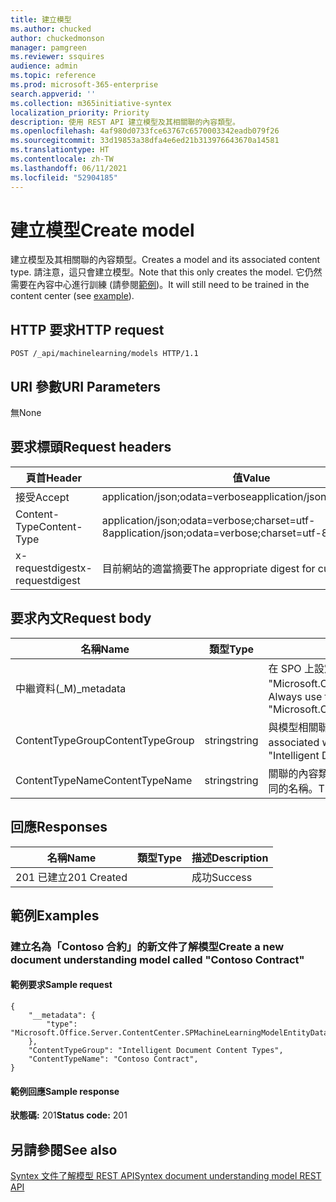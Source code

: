 ```yaml
---
title: 建立模型
ms.author: chucked
author: chuckedmonson
manager: pamgreen
ms.reviewer: ssquires
audience: admin
ms.topic: reference
ms.prod: microsoft-365-enterprise
search.appverid: ''
ms.collection: m365initiative-syntex
localization_priority: Priority
description: 使用 REST API 建立模型及其相關聯的內容類型。
ms.openlocfilehash: 4af980d0733fce63767c6570003342eadb079f26
ms.sourcegitcommit: 33d19853a38dfa4e6ed21b313976643670a14581
ms.translationtype: HT
ms.contentlocale: zh-TW
ms.lasthandoff: 06/11/2021
ms.locfileid: "52904185"
---
```

# <a name="create-model"></a><span data-ttu-id="1f2c5-103">建立模型</span><span class="sxs-lookup"><span data-stu-id="1f2c5-103">Create model</span></span>

<span data-ttu-id="1f2c5-104">建立模型及其相關聯的內容類型。</span><span class="sxs-lookup"><span data-stu-id="1f2c5-104">Creates a model and its associated content type.</span></span> <span data-ttu-id="1f2c5-105">請注意，這只會建立模型。</span><span class="sxs-lookup"><span data-stu-id="1f2c5-105">Note that this only creates the model.</span></span> <span data-ttu-id="1f2c5-106">它仍然需要在內容中心進行訓練 (請參閱[範例](rest-createmodel-method.md#examples))。</span><span class="sxs-lookup"><span data-stu-id="1f2c5-106">It will still need to be trained in the content center (see [example](rest-createmodel-method.md#examples)).</span></span>

## <a name="http-request"></a><span data-ttu-id="1f2c5-107">HTTP 要求</span><span class="sxs-lookup"><span data-stu-id="1f2c5-107">HTTP request</span></span>

```
POST /_api/machinelearning/models HTTP/1.1
```
## <a name="uri-parameters"></a><span data-ttu-id="1f2c5-108">URI 參數</span><span class="sxs-lookup"><span data-stu-id="1f2c5-108">URI Parameters</span></span>

<span data-ttu-id="1f2c5-109">無</span><span class="sxs-lookup"><span data-stu-id="1f2c5-109">None</span></span>

## <a name="request-headers"></a><span data-ttu-id="1f2c5-110">要求標頭</span><span class="sxs-lookup"><span data-stu-id="1f2c5-110">Request headers</span></span>

| <span data-ttu-id="1f2c5-111">頁首</span><span class="sxs-lookup"><span data-stu-id="1f2c5-111">Header</span></span> | <span data-ttu-id="1f2c5-112">值</span><span class="sxs-lookup"><span data-stu-id="1f2c5-112">Value</span></span> |
|--------|-------|
|<span data-ttu-id="1f2c5-113">接受</span><span class="sxs-lookup"><span data-stu-id="1f2c5-113">Accept</span></span>|<span data-ttu-id="1f2c5-114">application/json;odata=verbose</span><span class="sxs-lookup"><span data-stu-id="1f2c5-114">application/json;odata=verbose</span></span>|
|<span data-ttu-id="1f2c5-115">Content-Type</span><span class="sxs-lookup"><span data-stu-id="1f2c5-115">Content-Type</span></span>|<span data-ttu-id="1f2c5-116">application/json;odata=verbose;charset=utf-8</span><span class="sxs-lookup"><span data-stu-id="1f2c5-116">application/json;odata=verbose;charset=utf-8</span></span>|
|<span data-ttu-id="1f2c5-117">x-requestdigest</span><span class="sxs-lookup"><span data-stu-id="1f2c5-117">x-requestdigest</span></span>|<span data-ttu-id="1f2c5-118">目前網站的適當摘要</span><span class="sxs-lookup"><span data-stu-id="1f2c5-118">The appropriate digest for current site</span></span>|

## <a name="request-body"></a><span data-ttu-id="1f2c5-119">要求內文</span><span class="sxs-lookup"><span data-stu-id="1f2c5-119">Request body</span></span>

|<span data-ttu-id="1f2c5-120">名稱</span><span class="sxs-lookup"><span data-stu-id="1f2c5-120">Name</span></span>    |<span data-ttu-id="1f2c5-121">類型</span><span class="sxs-lookup"><span data-stu-id="1f2c5-121">Type</span></span>   |<span data-ttu-id="1f2c5-122">描述</span><span class="sxs-lookup"><span data-stu-id="1f2c5-122">Description</span></span> |
|--------|-------|------------|
|<span data-ttu-id="1f2c5-123">中繼資料(_M)</span><span class="sxs-lookup"><span data-stu-id="1f2c5-123">_metadata</span></span>|  |<span data-ttu-id="1f2c5-124">在 SPO 上設定物件 Meta。</span><span class="sxs-lookup"><span data-stu-id="1f2c5-124">Set the object meta on the SPO.</span></span> <span data-ttu-id="1f2c5-125">一律使用值: {"type": "Microsoft.Office.Server.ContentCenter.SPMachineLearningModelEntityData"}。</span><span class="sxs-lookup"><span data-stu-id="1f2c5-125">Always use the value: {"type": "Microsoft.Office.Server.ContentCenter.SPMachineLearningModelEntityData"}.</span></span> |
|<span data-ttu-id="1f2c5-126">ContentTypeGroup</span><span class="sxs-lookup"><span data-stu-id="1f2c5-126">ContentTypeGroup</span></span>|<span data-ttu-id="1f2c5-127">string</span><span class="sxs-lookup"><span data-stu-id="1f2c5-127">string</span></span>|<span data-ttu-id="1f2c5-128">與模型相關聯的相關聯內容類型群組。</span><span class="sxs-lookup"><span data-stu-id="1f2c5-128">The associated content type group associated with the model.</span></span> <span data-ttu-id="1f2c5-129">預設為「智慧型文件內容類型」。</span><span class="sxs-lookup"><span data-stu-id="1f2c5-129">Defaulted to "Intelligent Document Content Types".</span></span>|
|<span data-ttu-id="1f2c5-130">ContentTypeName</span><span class="sxs-lookup"><span data-stu-id="1f2c5-130">ContentTypeName</span></span>|<span data-ttu-id="1f2c5-131">string</span><span class="sxs-lookup"><span data-stu-id="1f2c5-131">string</span></span>|<span data-ttu-id="1f2c5-132">關聯的內容類型名稱。</span><span class="sxs-lookup"><span data-stu-id="1f2c5-132">The associated content type name.</span></span> <span data-ttu-id="1f2c5-133">建立的模型檔案將會有相同的名稱。</span><span class="sxs-lookup"><span data-stu-id="1f2c5-133">The created model file will have the same name.</span></span>|

## <a name="responses"></a><span data-ttu-id="1f2c5-134">回應</span><span class="sxs-lookup"><span data-stu-id="1f2c5-134">Responses</span></span>

| <span data-ttu-id="1f2c5-135">名稱</span><span class="sxs-lookup"><span data-stu-id="1f2c5-135">Name</span></span>   | <span data-ttu-id="1f2c5-136">類型</span><span class="sxs-lookup"><span data-stu-id="1f2c5-136">Type</span></span>  | <span data-ttu-id="1f2c5-137">描述</span><span class="sxs-lookup"><span data-stu-id="1f2c5-137">Description</span></span>|
|--------|-------|------------|
|<span data-ttu-id="1f2c5-138">201 已建立</span><span class="sxs-lookup"><span data-stu-id="1f2c5-138">201 Created</span></span>| |<span data-ttu-id="1f2c5-139">成功</span><span class="sxs-lookup"><span data-stu-id="1f2c5-139">Success</span></span>|

## <a name="examples"></a><span data-ttu-id="1f2c5-140">範例</span><span class="sxs-lookup"><span data-stu-id="1f2c5-140">Examples</span></span>

### <a name="create-a-new-document-understanding-model-called-contoso-contract"></a><span data-ttu-id="1f2c5-141">建立名為「Contoso 合約」的新文件了解模型</span><span class="sxs-lookup"><span data-stu-id="1f2c5-141">Create a new document understanding model called "Contoso Contract"</span></span>

#### <a name="sample-request"></a><span data-ttu-id="1f2c5-142">範例要求</span><span class="sxs-lookup"><span data-stu-id="1f2c5-142">Sample request</span></span>

```
{
    "__metadata": {
        "type": "Microsoft.Office.Server.ContentCenter.SPMachineLearningModelEntityData"
    },
    "ContentTypeGroup": "Intelligent Document Content Types",
    "ContentTypeName": "Contoso Contract",
}
```

#### <a name="sample-response"></a><span data-ttu-id="1f2c5-143">範例回應</span><span class="sxs-lookup"><span data-stu-id="1f2c5-143">Sample response</span></span>

<span data-ttu-id="1f2c5-144">**狀態碼:** 201</span><span class="sxs-lookup"><span data-stu-id="1f2c5-144">**Status code:** 201</span></span>

## <a name="see-also"></a><span data-ttu-id="1f2c5-145">另請參閱</span><span class="sxs-lookup"><span data-stu-id="1f2c5-145">See also</span></span>

[<span data-ttu-id="1f2c5-146">Syntex 文件了解模型 REST API</span><span class="sxs-lookup"><span data-stu-id="1f2c5-146">Syntex document understanding model REST API</span></span>](syntex-model-rest-api.md)

